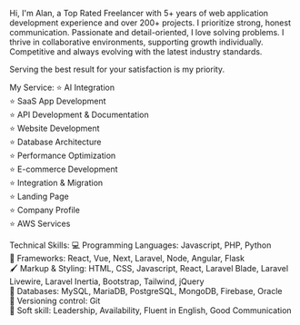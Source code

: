Hi, I'm Alan, a Top Rated Freelancer with 5+ years of web application development experience and over 200+ projects. I prioritize strong, honest communication. Passionate and detail-oriented, I love solving problems. I thrive in collaborative environments, supporting growth individually. Competitive and always evolving with the latest industry standards.

Serving the best result for your satisfaction is my priority.

My Service:
⭐ AI Integration<br>
⭐ SaaS App Development<br>
⭐ API Development & Documentation<br>
⭐ Website Development<br>
⭐ Database Architecture<br>
⭐ Performance Optimization<br>
⭐ E-commerce Development<br>
⭐ Integration & Migration<br>
⭐ Landing Page<br>
⭐ Company Profile<br>
⭐ AWS Services<br>

Technical Skills:
💻 Programming Languages: Javascript, PHP, Python<br>
🔎 Frameworks: React, Vue, Next, Laravel, Node, Angular, Flask<br>
🖌️ Markup & Styling: HTML, CSS, Javascript, React, Laravel Blade, Laravel Livewire, Laravel Inertia, Bootstrap, Tailwind, jQuery<br>
💾 Databases: MySQL, MariaDB, PostgreSQL, MongoDB, Firebase, Oracle<br>
🔶 Versioning control: Git<br>
🔷 Soft skill: Leadership, Availability, Fluent in English, Good Communication<br>